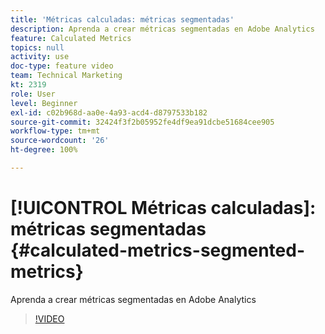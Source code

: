 ```yaml
---
title: 'Métricas calculadas: métricas segmentadas'
description: Aprenda a crear métricas segmentadas en Adobe Analytics
feature: Calculated Metrics
topics: null
activity: use
doc-type: feature video
team: Technical Marketing
kt: 2319
role: User
level: Beginner
exl-id: c02b968d-aa0e-4a93-acd4-d8797533b182
source-git-commit: 32424f3f2b05952fe4df9ea91dcbe51684cee905
workflow-type: tm+mt
source-wordcount: '26'
ht-degree: 100%

---
```


# [!UICONTROL Métricas calculadas]: métricas segmentadas {#calculated-metrics-segmented-metrics}

Aprenda a crear métricas segmentadas en Adobe Analytics

>[!VIDEO](https://video.tv.adobe.com/v/25409/?quality=12)
